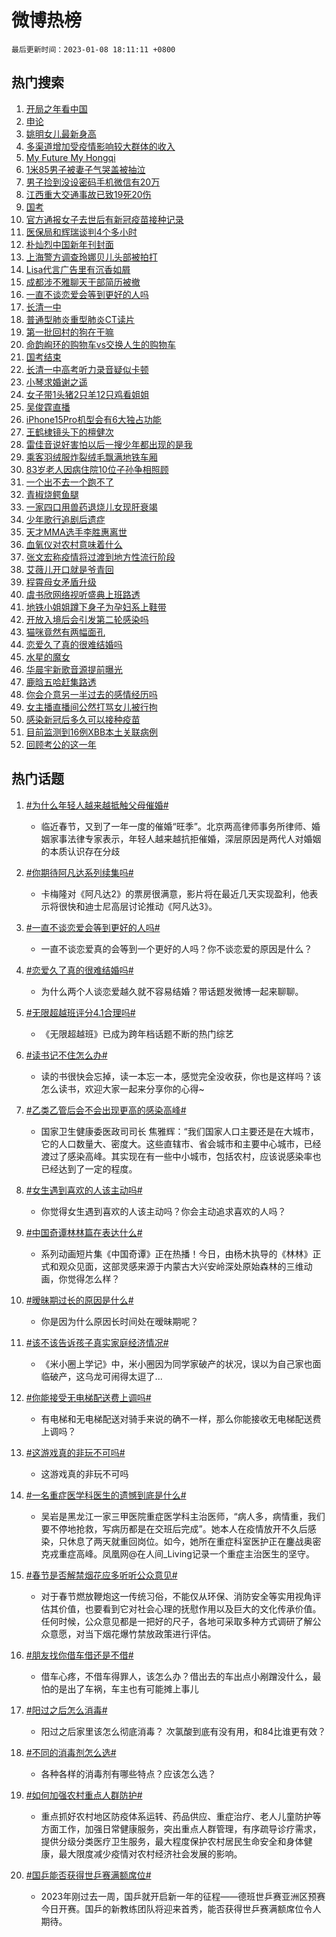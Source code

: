 # 微博热榜

`最后更新时间：2023-01-08 18:11:11 +0800`

## 热门搜索

1. [开局之年看中国](https://m.weibo.cn/search?containerid=100103type%3D1%26t%3D10%26q%3D%23%E5%BC%80%E5%B1%80%E4%B9%8B%E5%B9%B4%E7%9C%8B%E4%B8%AD%E5%9B%BD%23&stream_entry_id=51&isnewpage=1&extparam=seat%3D1%26cate%3D10103%26filter_type%3Drealtimehot%26pos%3D0%26dgr%3D0%26c_type%3D51%26display_time%3D1673172669%26pre_seqid%3D1673172230600026556146&luicode=10000011&lfid=106003type%253D25%2526t%253D3%2526disable_hot%253D1%2526filter_type%253Drealtimehot)
1. [申论](https://m.weibo.cn/search?containerid=100103type%3D1%26t%3D10%26q%3D%E7%94%B3%E8%AE%BA&stream_entry_id=31&isnewpage=1&extparam=seat%3D1%26realpos%3D1%26pos%3D0%26lcate%3D5001%26c_type%3D31%26flag%3D1%26stream_entry_id%3D31%26cate%3D5001%26filter_type%3Drealtimehot%26band_rank%3D1%26q%3D%25E7%2594%25B3%25E8%25AE%25BA%26dgr%3D0%26display_time%3D1673172669%26pre_seqid%3D1673172230600026556146&luicode=10000011&lfid=106003type%253D25%2526t%253D3%2526disable_hot%253D1%2526filter_type%253Drealtimehot)
1. [姚明女儿最新身高](https://m.weibo.cn/search?containerid=100103type%3D1%26t%3D10%26q%3D%23%E5%A7%9A%E6%98%8E%E5%A5%B3%E5%84%BF%E6%9C%80%E6%96%B0%E8%BA%AB%E9%AB%98%23&stream_entry_id=31&isnewpage=1&extparam=seat%3D1%26realpos%3D2%26pos%3D1%26lcate%3D5001%26c_type%3D31%26flag%3D2%26stream_entry_id%3D31%26cate%3D5001%26filter_type%3Drealtimehot%26band_rank%3D2%26q%3D%2523%25E5%25A7%259A%25E6%2598%258E%25E5%25A5%25B3%25E5%2584%25BF%25E6%259C%2580%25E6%2596%25B0%25E8%25BA%25AB%25E9%25AB%2598%2523%26dgr%3D0%26display_time%3D1673172669%26pre_seqid%3D1673172230600026556146&luicode=10000011&lfid=106003type%253D25%2526t%253D3%2526disable_hot%253D1%2526filter_type%253Drealtimehot)
1. [多渠道增加受疫情影响较大群体的收入](https://m.weibo.cn/search?containerid=100103type%3D1%26t%3D10%26q%3D%23%E5%A4%9A%E6%B8%A0%E9%81%93%E5%A2%9E%E5%8A%A0%E5%8F%97%E7%96%AB%E6%83%85%E5%BD%B1%E5%93%8D%E8%BE%83%E5%A4%A7%E7%BE%A4%E4%BD%93%E7%9A%84%E6%94%B6%E5%85%A5%23&stream_entry_id=31&isnewpage=1&extparam=seat%3D1%26realpos%3D3%26pos%3D2%26lcate%3D5001%26c_type%3D31%26flag%3D0%26stream_entry_id%3D31%26cate%3D5001%26filter_type%3Drealtimehot%26band_rank%3D3%26q%3D%2523%25E5%25A4%259A%25E6%25B8%25A0%25E9%2581%2593%25E5%25A2%259E%25E5%258A%25A0%25E5%258F%2597%25E7%2596%25AB%25E6%2583%2585%25E5%25BD%25B1%25E5%2593%258D%25E8%25BE%2583%25E5%25A4%25A7%25E7%25BE%25A4%25E4%25BD%2593%25E7%259A%2584%25E6%2594%25B6%25E5%2585%25A5%2523%26dgr%3D0%26display_time%3D1673172669%26pre_seqid%3D1673172230600026556146&luicode=10000011&lfid=106003type%253D25%2526t%253D3%2526disable_hot%253D1%2526filter_type%253Drealtimehot)
1. [My Future My Hongqi](https://m.weibo.cn/search?containerid=100103type%3D1%26t%3D10%26q%3D%23My+Future+My+Hongqi%23&stream_entry_id=31&isnewpage=1&extparam=seat%3D1%26topic_ad%3D1%26pos%3D3%26lcate%3D5001%26c_type%3D31%26stream_entry_id%3D31%26cate%3D5001%26filter_type%3Drealtimehot%26adid%3D177494%26band_rank%3D4%26q%3D%2523My%2520Future%2520My%2520Hongqi%2523%26dgr%3D0%26display_time%3D1673172669%26pre_seqid%3D1673172230600026556146&luicode=10000011&lfid=106003type%253D25%2526t%253D3%2526disable_hot%253D1%2526filter_type%253Drealtimehot)
1. [1米85男子被妻子气哭盖被抽泣](https://m.weibo.cn/search?containerid=100103type%3D1%26t%3D10%26q%3D%231%E7%B1%B385%E7%94%B7%E5%AD%90%E8%A2%AB%E5%A6%BB%E5%AD%90%E6%B0%94%E5%93%AD%E7%9B%96%E8%A2%AB%E6%8A%BD%E6%B3%A3%23&stream_entry_id=31&isnewpage=1&extparam=seat%3D1%26realpos%3D4%26pos%3D4%26lcate%3D5001%26c_type%3D31%26flag%3D1%26stream_entry_id%3D31%26cate%3D5001%26filter_type%3Drealtimehot%26band_rank%3D4%26q%3D%25231%25E7%25B1%25B385%25E7%2594%25B7%25E5%25AD%2590%25E8%25A2%25AB%25E5%25A6%25BB%25E5%25AD%2590%25E6%25B0%2594%25E5%2593%25AD%25E7%259B%2596%25E8%25A2%25AB%25E6%258A%25BD%25E6%25B3%25A3%2523%26dgr%3D0%26display_time%3D1673172669%26pre_seqid%3D1673172230600026556146&luicode=10000011&lfid=106003type%253D25%2526t%253D3%2526disable_hot%253D1%2526filter_type%253Drealtimehot)
1. [男子捡到没设密码手机微信有20万](https://m.weibo.cn/search?containerid=100103type%3D1%26t%3D10%26q%3D%23%E7%94%B7%E5%AD%90%E6%8D%A1%E5%88%B0%E6%B2%A1%E8%AE%BE%E5%AF%86%E7%A0%81%E6%89%8B%E6%9C%BA%E5%BE%AE%E4%BF%A1%E6%9C%8920%E4%B8%87%23&stream_entry_id=31&isnewpage=1&extparam=seat%3D1%26realpos%3D5%26pos%3D5%26lcate%3D5001%26c_type%3D31%26flag%3D0%26stream_entry_id%3D31%26cate%3D5001%26filter_type%3Drealtimehot%26band_rank%3D5%26q%3D%2523%25E7%2594%25B7%25E5%25AD%2590%25E6%258D%25A1%25E5%2588%25B0%25E6%25B2%25A1%25E8%25AE%25BE%25E5%25AF%2586%25E7%25A0%2581%25E6%2589%258B%25E6%259C%25BA%25E5%25BE%25AE%25E4%25BF%25A1%25E6%259C%258920%25E4%25B8%2587%2523%26dgr%3D0%26display_time%3D1673172669%26pre_seqid%3D1673172230600026556146&luicode=10000011&lfid=106003type%253D25%2526t%253D3%2526disable_hot%253D1%2526filter_type%253Drealtimehot)
1. [江西重大交通事故已致19死20伤](https://m.weibo.cn/search?containerid=100103type%3D1%26t%3D10%26q%3D%23%E6%B1%9F%E8%A5%BF%E9%87%8D%E5%A4%A7%E4%BA%A4%E9%80%9A%E4%BA%8B%E6%95%85%E5%B7%B2%E8%87%B419%E6%AD%BB20%E4%BC%A4%23&stream_entry_id=31&isnewpage=1&extparam=seat%3D1%26realpos%3D6%26pos%3D6%26lcate%3D5001%26c_type%3D31%26flag%3D2%26stream_entry_id%3D31%26cate%3D5001%26filter_type%3Drealtimehot%26band_rank%3D6%26q%3D%2523%25E6%25B1%259F%25E8%25A5%25BF%25E9%2587%258D%25E5%25A4%25A7%25E4%25BA%25A4%25E9%2580%259A%25E4%25BA%258B%25E6%2595%2585%25E5%25B7%25B2%25E8%2587%25B419%25E6%25AD%25BB20%25E4%25BC%25A4%2523%26dgr%3D0%26display_time%3D1673172669%26pre_seqid%3D1673172230600026556146&luicode=10000011&lfid=106003type%253D25%2526t%253D3%2526disable_hot%253D1%2526filter_type%253Drealtimehot)
1. [国考](https://m.weibo.cn/search?containerid=100103type%3D1%26t%3D10%26q%3D%23%E5%9B%BD%E8%80%83%23&stream_entry_id=31&isnewpage=1&extparam=seat%3D1%26realpos%3D7%26pos%3D7%26lcate%3D5001%26c_type%3D31%26flag%3D1%26stream_entry_id%3D31%26cate%3D5001%26filter_type%3Drealtimehot%26band_rank%3D7%26q%3D%2523%25E5%259B%25BD%25E8%2580%2583%2523%26dgr%3D0%26display_time%3D1673172669%26pre_seqid%3D1673172230600026556146&luicode=10000011&lfid=106003type%253D25%2526t%253D3%2526disable_hot%253D1%2526filter_type%253Drealtimehot)
1. [官方通报女子去世后有新冠疫苗接种记录](https://m.weibo.cn/search?containerid=100103type%3D1%26t%3D10%26q%3D%23%E5%AE%98%E6%96%B9%E9%80%9A%E6%8A%A5%E5%A5%B3%E5%AD%90%E5%8E%BB%E4%B8%96%E5%90%8E%E6%9C%89%E6%96%B0%E5%86%A0%E7%96%AB%E8%8B%97%E6%8E%A5%E7%A7%8D%E8%AE%B0%E5%BD%95%23&stream_entry_id=31&isnewpage=1&extparam=seat%3D1%26realpos%3D8%26pos%3D8%26lcate%3D5001%26c_type%3D31%26flag%3D0%26stream_entry_id%3D31%26cate%3D5001%26filter_type%3Drealtimehot%26band_rank%3D8%26q%3D%2523%25E5%25AE%2598%25E6%2596%25B9%25E9%2580%259A%25E6%258A%25A5%25E5%25A5%25B3%25E5%25AD%2590%25E5%258E%25BB%25E4%25B8%2596%25E5%2590%258E%25E6%259C%2589%25E6%2596%25B0%25E5%2586%25A0%25E7%2596%25AB%25E8%258B%2597%25E6%258E%25A5%25E7%25A7%258D%25E8%25AE%25B0%25E5%25BD%2595%2523%26dgr%3D0%26display_time%3D1673172669%26pre_seqid%3D1673172230600026556146&luicode=10000011&lfid=106003type%253D25%2526t%253D3%2526disable_hot%253D1%2526filter_type%253Drealtimehot)
1. [医保局和辉瑞谈判4个多小时](https://m.weibo.cn/search?containerid=100103type%3D1%26t%3D10%26q%3D%23%E5%8C%BB%E4%BF%9D%E5%B1%80%E5%92%8C%E8%BE%89%E7%91%9E%E8%B0%88%E5%88%A44%E4%B8%AA%E5%A4%9A%E5%B0%8F%E6%97%B6%23&stream_entry_id=31&isnewpage=1&extparam=seat%3D1%26realpos%3D9%26pos%3D9%26lcate%3D5001%26c_type%3D31%26flag%3D0%26stream_entry_id%3D31%26cate%3D5001%26filter_type%3Drealtimehot%26band_rank%3D9%26q%3D%2523%25E5%258C%25BB%25E4%25BF%259D%25E5%25B1%2580%25E5%2592%258C%25E8%25BE%2589%25E7%2591%259E%25E8%25B0%2588%25E5%2588%25A44%25E4%25B8%25AA%25E5%25A4%259A%25E5%25B0%258F%25E6%2597%25B6%2523%26dgr%3D0%26display_time%3D1673172669%26pre_seqid%3D1673172230600026556146&luicode=10000011&lfid=106003type%253D25%2526t%253D3%2526disable_hot%253D1%2526filter_type%253Drealtimehot)
1. [朴灿烈中国新年刊封面](https://m.weibo.cn/search?containerid=100103type%3D1%26t%3D10%26q%3D%23%E6%9C%B4%E7%81%BF%E7%83%88%E4%B8%AD%E5%9B%BD%E6%96%B0%E5%B9%B4%E5%88%8A%E5%B0%81%E9%9D%A2%23&stream_entry_id=31&isnewpage=1&extparam=seat%3D1%26realpos%3D10%26pos%3D10%26lcate%3D5001%26c_type%3D31%26flag%3D1%26stream_entry_id%3D31%26cate%3D5001%26filter_type%3Drealtimehot%26band_rank%3D10%26q%3D%2523%25E6%259C%25B4%25E7%2581%25BF%25E7%2583%2588%25E4%25B8%25AD%25E5%259B%25BD%25E6%2596%25B0%25E5%25B9%25B4%25E5%2588%258A%25E5%25B0%2581%25E9%259D%25A2%2523%26dgr%3D0%26display_time%3D1673172669%26pre_seqid%3D1673172230600026556146&luicode=10000011&lfid=106003type%253D25%2526t%253D3%2526disable_hot%253D1%2526filter_type%253Drealtimehot)
1. [上海警方调查玲娜贝儿头部被拍打](https://m.weibo.cn/search?containerid=100103type%3D1%26t%3D10%26q%3D%23%E4%B8%8A%E6%B5%B7%E8%AD%A6%E6%96%B9%E8%B0%83%E6%9F%A5%E7%8E%B2%E5%A8%9C%E8%B4%9D%E5%84%BF%E5%A4%B4%E9%83%A8%E8%A2%AB%E6%8B%8D%E6%89%93%23&stream_entry_id=31&isnewpage=1&extparam=seat%3D1%26realpos%3D11%26pos%3D11%26lcate%3D5001%26c_type%3D31%26flag%3D0%26stream_entry_id%3D31%26cate%3D5001%26filter_type%3Drealtimehot%26band_rank%3D11%26q%3D%2523%25E4%25B8%258A%25E6%25B5%25B7%25E8%25AD%25A6%25E6%2596%25B9%25E8%25B0%2583%25E6%259F%25A5%25E7%258E%25B2%25E5%25A8%259C%25E8%25B4%259D%25E5%2584%25BF%25E5%25A4%25B4%25E9%2583%25A8%25E8%25A2%25AB%25E6%258B%258D%25E6%2589%2593%2523%26dgr%3D0%26display_time%3D1673172669%26pre_seqid%3D1673172230600026556146&luicode=10000011&lfid=106003type%253D25%2526t%253D3%2526disable_hot%253D1%2526filter_type%253Drealtimehot)
1. [Lisa代言广告里有沉香如屑](https://m.weibo.cn/search?containerid=100103type%3D1%26t%3D10%26q%3D%23Lisa%E4%BB%A3%E8%A8%80%E5%B9%BF%E5%91%8A%E9%87%8C%E6%9C%89%E6%B2%89%E9%A6%99%E5%A6%82%E5%B1%91%23&stream_entry_id=31&isnewpage=1&extparam=seat%3D1%26realpos%3D12%26pos%3D12%26lcate%3D5001%26c_type%3D31%26flag%3D0%26stream_entry_id%3D31%26cate%3D5001%26filter_type%3Drealtimehot%26band_rank%3D12%26q%3D%2523Lisa%25E4%25BB%25A3%25E8%25A8%2580%25E5%25B9%25BF%25E5%2591%258A%25E9%2587%258C%25E6%259C%2589%25E6%25B2%2589%25E9%25A6%2599%25E5%25A6%2582%25E5%25B1%2591%2523%26dgr%3D0%26display_time%3D1673172669%26pre_seqid%3D1673172230600026556146&luicode=10000011&lfid=106003type%253D25%2526t%253D3%2526disable_hot%253D1%2526filter_type%253Drealtimehot)
1. [成都涉不雅聊天干部简历被撤](https://m.weibo.cn/search?containerid=100103type%3D1%26t%3D10%26q%3D%23%E6%88%90%E9%83%BD%E6%B6%89%E4%B8%8D%E9%9B%85%E8%81%8A%E5%A4%A9%E5%B9%B2%E9%83%A8%E7%AE%80%E5%8E%86%E8%A2%AB%E6%92%A4%23&stream_entry_id=31&isnewpage=1&extparam=seat%3D1%26realpos%3D13%26pos%3D13%26lcate%3D5001%26c_type%3D31%26flag%3D0%26stream_entry_id%3D31%26cate%3D5001%26filter_type%3Drealtimehot%26band_rank%3D13%26q%3D%2523%25E6%2588%2590%25E9%2583%25BD%25E6%25B6%2589%25E4%25B8%258D%25E9%259B%2585%25E8%2581%258A%25E5%25A4%25A9%25E5%25B9%25B2%25E9%2583%25A8%25E7%25AE%2580%25E5%258E%2586%25E8%25A2%25AB%25E6%2592%25A4%2523%26dgr%3D0%26display_time%3D1673172669%26pre_seqid%3D1673172230600026556146&luicode=10000011&lfid=106003type%253D25%2526t%253D3%2526disable_hot%253D1%2526filter_type%253Drealtimehot)
1. [一直不谈恋爱会等到更好的人吗](https://m.weibo.cn/search?containerid=100103type%3D1%26t%3D10%26q%3D%23%E4%B8%80%E7%9B%B4%E4%B8%8D%E8%B0%88%E6%81%8B%E7%88%B1%E4%BC%9A%E7%AD%89%E5%88%B0%E6%9B%B4%E5%A5%BD%E7%9A%84%E4%BA%BA%E5%90%97%23&stream_entry_id=31&isnewpage=1&extparam=seat%3D1%26realpos%3D14%26pos%3D14%26lcate%3D5001%26c_type%3D31%26flag%3D0%26stream_entry_id%3D31%26cate%3D5001%26filter_type%3Drealtimehot%26band_rank%3D14%26q%3D%2523%25E4%25B8%2580%25E7%259B%25B4%25E4%25B8%258D%25E8%25B0%2588%25E6%2581%258B%25E7%2588%25B1%25E4%25BC%259A%25E7%25AD%2589%25E5%2588%25B0%25E6%259B%25B4%25E5%25A5%25BD%25E7%259A%2584%25E4%25BA%25BA%25E5%2590%2597%2523%26dgr%3D0%26display_time%3D1673172669%26pre_seqid%3D1673172230600026556146&luicode=10000011&lfid=106003type%253D25%2526t%253D3%2526disable_hot%253D1%2526filter_type%253Drealtimehot)
1. [长清一中](https://m.weibo.cn/search?containerid=100103type%3D1%26t%3D10%26q%3D%23%E9%95%BF%E6%B8%85%E4%B8%80%E4%B8%AD%23&stream_entry_id=31&isnewpage=1&extparam=seat%3D1%26realpos%3D15%26pos%3D15%26lcate%3D5001%26c_type%3D31%26flag%3D0%26stream_entry_id%3D31%26cate%3D5001%26filter_type%3Drealtimehot%26band_rank%3D15%26q%3D%2523%25E9%2595%25BF%25E6%25B8%2585%25E4%25B8%2580%25E4%25B8%25AD%2523%26dgr%3D0%26display_time%3D1673172669%26pre_seqid%3D1673172230600026556146&luicode=10000011&lfid=106003type%253D25%2526t%253D3%2526disable_hot%253D1%2526filter_type%253Drealtimehot)
1. [普通型肺炎重型肺炎CT读片](https://m.weibo.cn/search?containerid=100103type%3D1%26t%3D10%26q%3D%23%E6%99%AE%E9%80%9A%E5%9E%8B%E8%82%BA%E7%82%8E%E9%87%8D%E5%9E%8B%E8%82%BA%E7%82%8ECT%E8%AF%BB%E7%89%87%23&stream_entry_id=31&isnewpage=1&extparam=seat%3D1%26realpos%3D16%26pos%3D16%26lcate%3D5001%26c_type%3D31%26flag%3D0%26stream_entry_id%3D31%26cate%3D5001%26filter_type%3Drealtimehot%26band_rank%3D16%26q%3D%2523%25E6%2599%25AE%25E9%2580%259A%25E5%259E%258B%25E8%2582%25BA%25E7%2582%258E%25E9%2587%258D%25E5%259E%258B%25E8%2582%25BA%25E7%2582%258ECT%25E8%25AF%25BB%25E7%2589%2587%2523%26dgr%3D0%26display_time%3D1673172669%26pre_seqid%3D1673172230600026556146&luicode=10000011&lfid=106003type%253D25%2526t%253D3%2526disable_hot%253D1%2526filter_type%253Drealtimehot)
1. [第一批回村的狗在干嘛](https://m.weibo.cn/search?containerid=100103type%3D1%26t%3D10%26q%3D%23%E7%AC%AC%E4%B8%80%E6%89%B9%E5%9B%9E%E6%9D%91%E7%9A%84%E7%8B%97%E5%9C%A8%E5%B9%B2%E5%98%9B%23&stream_entry_id=31&isnewpage=1&extparam=seat%3D1%26realpos%3D17%26pos%3D17%26lcate%3D5001%26c_type%3D31%26flag%3D0%26stream_entry_id%3D31%26cate%3D5001%26filter_type%3Drealtimehot%26band_rank%3D17%26q%3D%2523%25E7%25AC%25AC%25E4%25B8%2580%25E6%2589%25B9%25E5%259B%259E%25E6%259D%2591%25E7%259A%2584%25E7%258B%2597%25E5%259C%25A8%25E5%25B9%25B2%25E5%2598%259B%2523%26dgr%3D0%26display_time%3D1673172669%26pre_seqid%3D1673172230600026556146&luicode=10000011&lfid=106003type%253D25%2526t%253D3%2526disable_hot%253D1%2526filter_type%253Drealtimehot)
1. [命韵峋环的购物车vs交换人生的购物车](https://m.weibo.cn/search?containerid=100103type%3D1%26t%3D10%26q%3D%23%E5%91%BD%E9%9F%B5%E5%B3%8B%E7%8E%AF%E7%9A%84%E8%B4%AD%E7%89%A9%E8%BD%A6vs%E4%BA%A4%E6%8D%A2%E4%BA%BA%E7%94%9F%E7%9A%84%E8%B4%AD%E7%89%A9%E8%BD%A6%23&stream_entry_id=31&isnewpage=1&extparam=seat%3D1%26realpos%3D18%26pos%3D18%26lcate%3D5001%26c_type%3D31%26flag%3D1%26stream_entry_id%3D31%26cate%3D5001%26filter_type%3Drealtimehot%26band_rank%3D18%26q%3D%2523%25E5%2591%25BD%25E9%259F%25B5%25E5%25B3%258B%25E7%258E%25AF%25E7%259A%2584%25E8%25B4%25AD%25E7%2589%25A9%25E8%25BD%25A6vs%25E4%25BA%25A4%25E6%258D%25A2%25E4%25BA%25BA%25E7%2594%259F%25E7%259A%2584%25E8%25B4%25AD%25E7%2589%25A9%25E8%25BD%25A6%2523%26dgr%3D0%26display_time%3D1673172669%26pre_seqid%3D1673172230600026556146&luicode=10000011&lfid=106003type%253D25%2526t%253D3%2526disable_hot%253D1%2526filter_type%253Drealtimehot)
1. [国考结束](https://m.weibo.cn/search?containerid=100103type%3D1%26t%3D10%26q%3D%23%E5%9B%BD%E8%80%83%E7%BB%93%E6%9D%9F%23&stream_entry_id=31&isnewpage=1&extparam=seat%3D1%26realpos%3D19%26pos%3D19%26lcate%3D5001%26c_type%3D31%26flag%3D1%26stream_entry_id%3D31%26cate%3D5001%26filter_type%3Drealtimehot%26band_rank%3D19%26q%3D%2523%25E5%259B%25BD%25E8%2580%2583%25E7%25BB%2593%25E6%259D%259F%2523%26dgr%3D0%26display_time%3D1673172669%26pre_seqid%3D1673172230600026556146&luicode=10000011&lfid=106003type%253D25%2526t%253D3%2526disable_hot%253D1%2526filter_type%253Drealtimehot)
1. [长清一中高考听力录音疑似卡顿](https://m.weibo.cn/search?containerid=100103type%3D1%26t%3D10%26q%3D%23%E9%95%BF%E6%B8%85%E4%B8%80%E4%B8%AD%E9%AB%98%E8%80%83%E5%90%AC%E5%8A%9B%E5%BD%95%E9%9F%B3%E7%96%91%E4%BC%BC%E5%8D%A1%E9%A1%BF%23&stream_entry_id=31&isnewpage=1&extparam=seat%3D1%26realpos%3D20%26pos%3D20%26lcate%3D5001%26c_type%3D31%26flag%3D0%26stream_entry_id%3D31%26cate%3D5001%26filter_type%3Drealtimehot%26band_rank%3D20%26q%3D%2523%25E9%2595%25BF%25E6%25B8%2585%25E4%25B8%2580%25E4%25B8%25AD%25E9%25AB%2598%25E8%2580%2583%25E5%2590%25AC%25E5%258A%259B%25E5%25BD%2595%25E9%259F%25B3%25E7%2596%2591%25E4%25BC%25BC%25E5%258D%25A1%25E9%25A1%25BF%2523%26dgr%3D0%26display_time%3D1673172669%26pre_seqid%3D1673172230600026556146&luicode=10000011&lfid=106003type%253D25%2526t%253D3%2526disable_hot%253D1%2526filter_type%253Drealtimehot)
1. [小琴求婚谢之遥](https://m.weibo.cn/search?containerid=100103type%3D1%26t%3D10%26q%3D%23%E5%B0%8F%E7%90%B4%E6%B1%82%E5%A9%9A%E8%B0%A2%E4%B9%8B%E9%81%A5%23&stream_entry_id=31&isnewpage=1&extparam=seat%3D1%26realpos%3D21%26pos%3D21%26lcate%3D5001%26c_type%3D31%26flag%3D0%26stream_entry_id%3D31%26cate%3D5001%26filter_type%3Drealtimehot%26band_rank%3D21%26q%3D%2523%25E5%25B0%258F%25E7%2590%25B4%25E6%25B1%2582%25E5%25A9%259A%25E8%25B0%25A2%25E4%25B9%258B%25E9%2581%25A5%2523%26dgr%3D0%26display_time%3D1673172669%26pre_seqid%3D1673172230600026556146&luicode=10000011&lfid=106003type%253D25%2526t%253D3%2526disable_hot%253D1%2526filter_type%253Drealtimehot)
1. [女子带1头猪2只羊12只鸡看姐姐](https://m.weibo.cn/search?containerid=100103type%3D1%26t%3D10%26q%3D%23%E5%A5%B3%E5%AD%90%E5%B8%A61%E5%A4%B4%E7%8C%AA2%E5%8F%AA%E7%BE%8A12%E5%8F%AA%E9%B8%A1%E7%9C%8B%E5%A7%90%E5%A7%90%23&stream_entry_id=31&isnewpage=1&extparam=seat%3D1%26realpos%3D22%26pos%3D22%26lcate%3D5001%26c_type%3D31%26flag%3D1%26stream_entry_id%3D31%26cate%3D5001%26filter_type%3Drealtimehot%26band_rank%3D22%26q%3D%2523%25E5%25A5%25B3%25E5%25AD%2590%25E5%25B8%25A61%25E5%25A4%25B4%25E7%258C%25AA2%25E5%258F%25AA%25E7%25BE%258A12%25E5%258F%25AA%25E9%25B8%25A1%25E7%259C%258B%25E5%25A7%2590%25E5%25A7%2590%2523%26dgr%3D0%26display_time%3D1673172669%26pre_seqid%3D1673172230600026556146&luicode=10000011&lfid=106003type%253D25%2526t%253D3%2526disable_hot%253D1%2526filter_type%253Drealtimehot)
1. [吴俊霆直播](https://m.weibo.cn/search?containerid=100103type%3D1%26t%3D10%26q%3D%E5%90%B4%E4%BF%8A%E9%9C%86%E7%9B%B4%E6%92%AD&stream_entry_id=31&isnewpage=1&extparam=seat%3D1%26realpos%3D23%26pos%3D23%26lcate%3D5001%26c_type%3D31%26flag%3D1%26stream_entry_id%3D31%26cate%3D5001%26filter_type%3Drealtimehot%26band_rank%3D23%26q%3D%25E5%2590%25B4%25E4%25BF%258A%25E9%259C%2586%25E7%259B%25B4%25E6%2592%25AD%26dgr%3D0%26display_time%3D1673172669%26pre_seqid%3D1673172230600026556146&luicode=10000011&lfid=106003type%253D25%2526t%253D3%2526disable_hot%253D1%2526filter_type%253Drealtimehot)
1. [iPhone15Pro机型会有6大独占功能](https://m.weibo.cn/search?containerid=100103type%3D1%26t%3D10%26q%3D%23iPhone15Pro%E6%9C%BA%E5%9E%8B%E4%BC%9A%E6%9C%896%E5%A4%A7%E7%8B%AC%E5%8D%A0%E5%8A%9F%E8%83%BD%23&stream_entry_id=31&isnewpage=1&extparam=seat%3D1%26realpos%3D24%26pos%3D24%26lcate%3D5001%26c_type%3D31%26flag%3D2%26stream_entry_id%3D31%26cate%3D5001%26filter_type%3Drealtimehot%26band_rank%3D24%26q%3D%2523iPhone15Pro%25E6%259C%25BA%25E5%259E%258B%25E4%25BC%259A%25E6%259C%25896%25E5%25A4%25A7%25E7%258B%25AC%25E5%258D%25A0%25E5%258A%259F%25E8%2583%25BD%2523%26dgr%3D0%26display_time%3D1673172669%26pre_seqid%3D1673172230600026556146&luicode=10000011&lfid=106003type%253D25%2526t%253D3%2526disable_hot%253D1%2526filter_type%253Drealtimehot)
1. [王鹤棣镜头下的檀健次](https://m.weibo.cn/search?containerid=100103type%3D1%26t%3D10%26q%3D%23%E7%8E%8B%E9%B9%A4%E6%A3%A3%E9%95%9C%E5%A4%B4%E4%B8%8B%E7%9A%84%E6%AA%80%E5%81%A5%E6%AC%A1%23&stream_entry_id=31&isnewpage=1&extparam=seat%3D1%26realpos%3D25%26pos%3D25%26lcate%3D5001%26c_type%3D31%26flag%3D1%26stream_entry_id%3D31%26cate%3D5001%26filter_type%3Drealtimehot%26band_rank%3D25%26q%3D%2523%25E7%258E%258B%25E9%25B9%25A4%25E6%25A3%25A3%25E9%2595%259C%25E5%25A4%25B4%25E4%25B8%258B%25E7%259A%2584%25E6%25AA%2580%25E5%2581%25A5%25E6%25AC%25A1%2523%26dgr%3D0%26display_time%3D1673172669%26pre_seqid%3D1673172230600026556146&luicode=10000011&lfid=106003type%253D25%2526t%253D3%2526disable_hot%253D1%2526filter_type%253Drealtimehot)
1. [雷佳音说好害怕以后一搜少年都出现的是我](https://m.weibo.cn/search?containerid=100103type%3D1%26t%3D10%26q%3D%23%E9%9B%B7%E4%BD%B3%E9%9F%B3%E8%AF%B4%E5%A5%BD%E5%AE%B3%E6%80%95%E4%BB%A5%E5%90%8E%E4%B8%80%E6%90%9C%E5%B0%91%E5%B9%B4%E9%83%BD%E5%87%BA%E7%8E%B0%E7%9A%84%E6%98%AF%E6%88%91%23&stream_entry_id=31&isnewpage=1&extparam=seat%3D1%26realpos%3D26%26pos%3D26%26lcate%3D5001%26c_type%3D31%26flag%3D0%26stream_entry_id%3D31%26cate%3D5001%26filter_type%3Drealtimehot%26band_rank%3D26%26q%3D%2523%25E9%259B%25B7%25E4%25BD%25B3%25E9%259F%25B3%25E8%25AF%25B4%25E5%25A5%25BD%25E5%25AE%25B3%25E6%2580%2595%25E4%25BB%25A5%25E5%2590%258E%25E4%25B8%2580%25E6%2590%259C%25E5%25B0%2591%25E5%25B9%25B4%25E9%2583%25BD%25E5%2587%25BA%25E7%258E%25B0%25E7%259A%2584%25E6%2598%25AF%25E6%2588%2591%2523%26dgr%3D0%26display_time%3D1673172669%26pre_seqid%3D1673172230600026556146&luicode=10000011&lfid=106003type%253D25%2526t%253D3%2526disable_hot%253D1%2526filter_type%253Drealtimehot)
1. [乘客羽绒服炸裂绒毛飘满地铁车厢](https://m.weibo.cn/search?containerid=100103type%3D1%26t%3D10%26q%3D%23%E4%B9%98%E5%AE%A2%E7%BE%BD%E7%BB%92%E6%9C%8D%E7%82%B8%E8%A3%82%E7%BB%92%E6%AF%9B%E9%A3%98%E6%BB%A1%E5%9C%B0%E9%93%81%E8%BD%A6%E5%8E%A2%23&stream_entry_id=31&isnewpage=1&extparam=seat%3D1%26realpos%3D27%26pos%3D27%26lcate%3D5001%26c_type%3D31%26flag%3D0%26stream_entry_id%3D31%26cate%3D5001%26filter_type%3Drealtimehot%26band_rank%3D27%26q%3D%2523%25E4%25B9%2598%25E5%25AE%25A2%25E7%25BE%25BD%25E7%25BB%2592%25E6%259C%258D%25E7%2582%25B8%25E8%25A3%2582%25E7%25BB%2592%25E6%25AF%259B%25E9%25A3%2598%25E6%25BB%25A1%25E5%259C%25B0%25E9%2593%2581%25E8%25BD%25A6%25E5%258E%25A2%2523%26dgr%3D0%26display_time%3D1673172669%26pre_seqid%3D1673172230600026556146&luicode=10000011&lfid=106003type%253D25%2526t%253D3%2526disable_hot%253D1%2526filter_type%253Drealtimehot)
1. [83岁老人因病住院10位子孙争相照顾](https://m.weibo.cn/search?containerid=100103type%3D1%26t%3D10%26q%3D%2383%E5%B2%81%E8%80%81%E4%BA%BA%E5%9B%A0%E7%97%85%E4%BD%8F%E9%99%A210%E4%BD%8D%E5%AD%90%E5%AD%99%E4%BA%89%E7%9B%B8%E7%85%A7%E9%A1%BE%23&stream_entry_id=31&isnewpage=1&extparam=seat%3D1%26realpos%3D28%26pos%3D28%26lcate%3D5001%26c_type%3D31%26flag%3D0%26stream_entry_id%3D31%26cate%3D5001%26filter_type%3Drealtimehot%26band_rank%3D28%26q%3D%252383%25E5%25B2%2581%25E8%2580%2581%25E4%25BA%25BA%25E5%259B%25A0%25E7%2597%2585%25E4%25BD%258F%25E9%2599%25A210%25E4%25BD%258D%25E5%25AD%2590%25E5%25AD%2599%25E4%25BA%2589%25E7%259B%25B8%25E7%2585%25A7%25E9%25A1%25BE%2523%26dgr%3D0%26display_time%3D1673172669%26pre_seqid%3D1673172230600026556146&luicode=10000011&lfid=106003type%253D25%2526t%253D3%2526disable_hot%253D1%2526filter_type%253Drealtimehot)
1. [一个出不去一个跑不了](https://m.weibo.cn/search?containerid=100103type%3D1%26t%3D10%26q%3D%23%E4%B8%80%E4%B8%AA%E5%87%BA%E4%B8%8D%E5%8E%BB%E4%B8%80%E4%B8%AA%E8%B7%91%E4%B8%8D%E4%BA%86%23&stream_entry_id=31&isnewpage=1&extparam=seat%3D1%26realpos%3D29%26pos%3D29%26lcate%3D5001%26c_type%3D31%26flag%3D0%26stream_entry_id%3D31%26cate%3D5001%26filter_type%3Drealtimehot%26band_rank%3D29%26q%3D%2523%25E4%25B8%2580%25E4%25B8%25AA%25E5%2587%25BA%25E4%25B8%258D%25E5%258E%25BB%25E4%25B8%2580%25E4%25B8%25AA%25E8%25B7%2591%25E4%25B8%258D%25E4%25BA%2586%2523%26dgr%3D0%26display_time%3D1673172669%26pre_seqid%3D1673172230600026556146&luicode=10000011&lfid=106003type%253D25%2526t%253D3%2526disable_hot%253D1%2526filter_type%253Drealtimehot)
1. [青椒烧鳄鱼腿](https://m.weibo.cn/search?containerid=100103type%3D1%26t%3D10%26q%3D%23%E9%9D%92%E6%A4%92%E7%83%A7%E9%B3%84%E9%B1%BC%E8%85%BF%23&stream_entry_id=31&isnewpage=1&extparam=seat%3D1%26realpos%3D30%26pos%3D30%26lcate%3D5001%26c_type%3D31%26flag%3D1%26stream_entry_id%3D31%26cate%3D5001%26filter_type%3Drealtimehot%26band_rank%3D30%26q%3D%2523%25E9%259D%2592%25E6%25A4%2592%25E7%2583%25A7%25E9%25B3%2584%25E9%25B1%25BC%25E8%2585%25BF%2523%26dgr%3D0%26display_time%3D1673172669%26pre_seqid%3D1673172230600026556146&luicode=10000011&lfid=106003type%253D25%2526t%253D3%2526disable_hot%253D1%2526filter_type%253Drealtimehot)
1. [一家四口用兽药退烧儿女现肝衰竭](https://m.weibo.cn/search?containerid=100103type%3D1%26t%3D10%26q%3D%23%E4%B8%80%E5%AE%B6%E5%9B%9B%E5%8F%A3%E7%94%A8%E5%85%BD%E8%8D%AF%E9%80%80%E7%83%A7%E5%84%BF%E5%A5%B3%E7%8E%B0%E8%82%9D%E8%A1%B0%E7%AB%AD%23&stream_entry_id=31&isnewpage=1&extparam=seat%3D1%26realpos%3D31%26pos%3D31%26lcate%3D5001%26c_type%3D31%26flag%3D1%26stream_entry_id%3D31%26cate%3D5001%26filter_type%3Drealtimehot%26band_rank%3D31%26q%3D%2523%25E4%25B8%2580%25E5%25AE%25B6%25E5%259B%259B%25E5%258F%25A3%25E7%2594%25A8%25E5%2585%25BD%25E8%258D%25AF%25E9%2580%2580%25E7%2583%25A7%25E5%2584%25BF%25E5%25A5%25B3%25E7%258E%25B0%25E8%2582%259D%25E8%25A1%25B0%25E7%25AB%25AD%2523%26dgr%3D0%26display_time%3D1673172669%26pre_seqid%3D1673172230600026556146&luicode=10000011&lfid=106003type%253D25%2526t%253D3%2526disable_hot%253D1%2526filter_type%253Drealtimehot)
1. [少年歌行追剧后遗症](https://m.weibo.cn/search?containerid=100103type%3D1%26t%3D10%26q%3D%23%E5%B0%91%E5%B9%B4%E6%AD%8C%E8%A1%8C%E8%BF%BD%E5%89%A7%E5%90%8E%E9%81%97%E7%97%87%23&stream_entry_id=31&isnewpage=1&extparam=seat%3D1%26realpos%3D32%26pos%3D32%26lcate%3D5001%26c_type%3D31%26flag%3D1%26stream_entry_id%3D31%26cate%3D5001%26filter_type%3Drealtimehot%26band_rank%3D32%26q%3D%2523%25E5%25B0%2591%25E5%25B9%25B4%25E6%25AD%258C%25E8%25A1%258C%25E8%25BF%25BD%25E5%2589%25A7%25E5%2590%258E%25E9%2581%2597%25E7%2597%2587%2523%26dgr%3D0%26display_time%3D1673172669%26pre_seqid%3D1673172230600026556146&luicode=10000011&lfid=106003type%253D25%2526t%253D3%2526disable_hot%253D1%2526filter_type%253Drealtimehot)
1. [天才MMA选手李胜惠离世](https://m.weibo.cn/search?containerid=100103type%3D1%26t%3D10%26q%3D%23%E5%A4%A9%E6%89%8DMMA%E9%80%89%E6%89%8B%E6%9D%8E%E8%83%9C%E6%83%A0%E7%A6%BB%E4%B8%96%23&stream_entry_id=31&isnewpage=1&extparam=seat%3D1%26realpos%3D33%26pos%3D33%26lcate%3D5001%26c_type%3D31%26flag%3D1%26stream_entry_id%3D31%26cate%3D5001%26filter_type%3Drealtimehot%26band_rank%3D33%26q%3D%2523%25E5%25A4%25A9%25E6%2589%258DMMA%25E9%2580%2589%25E6%2589%258B%25E6%259D%258E%25E8%2583%259C%25E6%2583%25A0%25E7%25A6%25BB%25E4%25B8%2596%2523%26dgr%3D0%26display_time%3D1673172669%26pre_seqid%3D1673172230600026556146&luicode=10000011&lfid=106003type%253D25%2526t%253D3%2526disable_hot%253D1%2526filter_type%253Drealtimehot)
1. [血氧仪对农村意味着什么](https://m.weibo.cn/search?containerid=100103type%3D1%26t%3D10%26q%3D%23%E8%A1%80%E6%B0%A7%E4%BB%AA%E5%AF%B9%E5%86%9C%E6%9D%91%E6%84%8F%E5%91%B3%E7%9D%80%E4%BB%80%E4%B9%88%23&stream_entry_id=31&isnewpage=1&extparam=seat%3D1%26realpos%3D34%26pos%3D34%26lcate%3D5001%26c_type%3D31%26flag%3D0%26stream_entry_id%3D31%26cate%3D5001%26filter_type%3Drealtimehot%26band_rank%3D34%26q%3D%2523%25E8%25A1%2580%25E6%25B0%25A7%25E4%25BB%25AA%25E5%25AF%25B9%25E5%2586%259C%25E6%259D%2591%25E6%2584%258F%25E5%2591%25B3%25E7%259D%2580%25E4%25BB%2580%25E4%25B9%2588%2523%26dgr%3D0%26display_time%3D1673172669%26pre_seqid%3D1673172230600026556146&luicode=10000011&lfid=106003type%253D25%2526t%253D3%2526disable_hot%253D1%2526filter_type%253Drealtimehot)
1. [张文宏称疫情将过渡到地方性流行阶段](https://m.weibo.cn/search?containerid=100103type%3D1%26t%3D10%26q%3D%23%E5%BC%A0%E6%96%87%E5%AE%8F%E7%A7%B0%E7%96%AB%E6%83%85%E5%B0%86%E8%BF%87%E6%B8%A1%E5%88%B0%E5%9C%B0%E6%96%B9%E6%80%A7%E6%B5%81%E8%A1%8C%E9%98%B6%E6%AE%B5%23&stream_entry_id=31&isnewpage=1&extparam=seat%3D1%26realpos%3D35%26pos%3D35%26lcate%3D5001%26c_type%3D31%26flag%3D1%26stream_entry_id%3D31%26cate%3D5001%26filter_type%3Drealtimehot%26band_rank%3D35%26q%3D%2523%25E5%25BC%25A0%25E6%2596%2587%25E5%25AE%258F%25E7%25A7%25B0%25E7%2596%25AB%25E6%2583%2585%25E5%25B0%2586%25E8%25BF%2587%25E6%25B8%25A1%25E5%2588%25B0%25E5%259C%25B0%25E6%2596%25B9%25E6%2580%25A7%25E6%25B5%2581%25E8%25A1%258C%25E9%2598%25B6%25E6%25AE%25B5%2523%26dgr%3D0%26display_time%3D1673172669%26pre_seqid%3D1673172230600026556146&luicode=10000011&lfid=106003type%253D25%2526t%253D3%2526disable_hot%253D1%2526filter_type%253Drealtimehot)
1. [艾薇儿开口就是爷青回](https://m.weibo.cn/search?containerid=100103type%3D1%26t%3D10%26q%3D%23%E8%89%BE%E8%96%87%E5%84%BF%E5%BC%80%E5%8F%A3%E5%B0%B1%E6%98%AF%E7%88%B7%E9%9D%92%E5%9B%9E%23&stream_entry_id=31&isnewpage=1&extparam=seat%3D1%26realpos%3D36%26pos%3D36%26lcate%3D5001%26c_type%3D31%26flag%3D0%26stream_entry_id%3D31%26cate%3D5001%26filter_type%3Drealtimehot%26band_rank%3D36%26q%3D%2523%25E8%2589%25BE%25E8%2596%2587%25E5%2584%25BF%25E5%25BC%2580%25E5%258F%25A3%25E5%25B0%25B1%25E6%2598%25AF%25E7%2588%25B7%25E9%259D%2592%25E5%259B%259E%2523%26dgr%3D0%26display_time%3D1673172669%26pre_seqid%3D1673172230600026556146&luicode=10000011&lfid=106003type%253D25%2526t%253D3%2526disable_hot%253D1%2526filter_type%253Drealtimehot)
1. [程霄母女矛盾升级](https://m.weibo.cn/search?containerid=100103type%3D1%26t%3D10%26q%3D%23%E7%A8%8B%E9%9C%84%E6%AF%8D%E5%A5%B3%E7%9F%9B%E7%9B%BE%E5%8D%87%E7%BA%A7%23&stream_entry_id=31&isnewpage=1&extparam=seat%3D1%26realpos%3D37%26pos%3D37%26lcate%3D5001%26c_type%3D31%26flag%3D1%26stream_entry_id%3D31%26cate%3D5001%26filter_type%3Drealtimehot%26band_rank%3D37%26q%3D%2523%25E7%25A8%258B%25E9%259C%2584%25E6%25AF%258D%25E5%25A5%25B3%25E7%259F%259B%25E7%259B%25BE%25E5%258D%2587%25E7%25BA%25A7%2523%26dgr%3D0%26display_time%3D1673172669%26pre_seqid%3D1673172230600026556146&luicode=10000011&lfid=106003type%253D25%2526t%253D3%2526disable_hot%253D1%2526filter_type%253Drealtimehot)
1. [虞书欣网络视听盛典上班路透](https://m.weibo.cn/search?containerid=100103type%3D1%26t%3D10%26q%3D%23%E8%99%9E%E4%B9%A6%E6%AC%A3%E7%BD%91%E7%BB%9C%E8%A7%86%E5%90%AC%E7%9B%9B%E5%85%B8%E4%B8%8A%E7%8F%AD%E8%B7%AF%E9%80%8F%23&stream_entry_id=31&isnewpage=1&extparam=seat%3D1%26realpos%3D38%26pos%3D38%26lcate%3D5001%26c_type%3D31%26flag%3D1%26stream_entry_id%3D31%26cate%3D5001%26filter_type%3Drealtimehot%26band_rank%3D38%26q%3D%2523%25E8%2599%259E%25E4%25B9%25A6%25E6%25AC%25A3%25E7%25BD%2591%25E7%25BB%259C%25E8%25A7%2586%25E5%2590%25AC%25E7%259B%259B%25E5%2585%25B8%25E4%25B8%258A%25E7%258F%25AD%25E8%25B7%25AF%25E9%2580%258F%2523%26dgr%3D0%26display_time%3D1673172669%26pre_seqid%3D1673172230600026556146&luicode=10000011&lfid=106003type%253D25%2526t%253D3%2526disable_hot%253D1%2526filter_type%253Drealtimehot)
1. [地铁小姐姐蹲下身子为孕妇系上鞋带](https://m.weibo.cn/search?containerid=100103type%3D1%26t%3D10%26q%3D%23%E5%9C%B0%E9%93%81%E5%B0%8F%E5%A7%90%E5%A7%90%E8%B9%B2%E4%B8%8B%E8%BA%AB%E5%AD%90%E4%B8%BA%E5%AD%95%E5%A6%87%E7%B3%BB%E4%B8%8A%E9%9E%8B%E5%B8%A6%23&stream_entry_id=31&isnewpage=1&extparam=seat%3D1%26realpos%3D39%26pos%3D39%26lcate%3D5001%26c_type%3D31%26flag%3D0%26stream_entry_id%3D31%26cate%3D5001%26filter_type%3Drealtimehot%26band_rank%3D39%26q%3D%2523%25E5%259C%25B0%25E9%2593%2581%25E5%25B0%258F%25E5%25A7%2590%25E5%25A7%2590%25E8%25B9%25B2%25E4%25B8%258B%25E8%25BA%25AB%25E5%25AD%2590%25E4%25B8%25BA%25E5%25AD%2595%25E5%25A6%2587%25E7%25B3%25BB%25E4%25B8%258A%25E9%259E%258B%25E5%25B8%25A6%2523%26dgr%3D0%26display_time%3D1673172669%26pre_seqid%3D1673172230600026556146&luicode=10000011&lfid=106003type%253D25%2526t%253D3%2526disable_hot%253D1%2526filter_type%253Drealtimehot)
1. [开放入境后会引发第二轮感染吗](https://m.weibo.cn/search?containerid=100103type%3D1%26t%3D10%26q%3D%23%E5%BC%80%E6%94%BE%E5%85%A5%E5%A2%83%E5%90%8E%E4%BC%9A%E5%BC%95%E5%8F%91%E7%AC%AC%E4%BA%8C%E8%BD%AE%E6%84%9F%E6%9F%93%E5%90%97%23&stream_entry_id=31&isnewpage=1&extparam=seat%3D1%26realpos%3D40%26pos%3D40%26lcate%3D5001%26c_type%3D31%26flag%3D0%26stream_entry_id%3D31%26cate%3D5001%26filter_type%3Drealtimehot%26band_rank%3D40%26q%3D%2523%25E5%25BC%2580%25E6%2594%25BE%25E5%2585%25A5%25E5%25A2%2583%25E5%2590%258E%25E4%25BC%259A%25E5%25BC%2595%25E5%258F%2591%25E7%25AC%25AC%25E4%25BA%258C%25E8%25BD%25AE%25E6%2584%259F%25E6%259F%2593%25E5%2590%2597%2523%26dgr%3D0%26display_time%3D1673172669%26pre_seqid%3D1673172230600026556146&luicode=10000011&lfid=106003type%253D25%2526t%253D3%2526disable_hot%253D1%2526filter_type%253Drealtimehot)
1. [猫咪竟然有两幅面孔](https://m.weibo.cn/search?containerid=100103type%3D1%26t%3D10%26q%3D%23%E7%8C%AB%E5%92%AA%E7%AB%9F%E7%84%B6%E6%9C%89%E4%B8%A4%E5%B9%85%E9%9D%A2%E5%AD%94%23&stream_entry_id=31&isnewpage=1&extparam=seat%3D1%26realpos%3D41%26pos%3D41%26lcate%3D5001%26c_type%3D31%26flag%3D1%26stream_entry_id%3D31%26cate%3D5001%26filter_type%3Drealtimehot%26band_rank%3D41%26q%3D%2523%25E7%258C%25AB%25E5%2592%25AA%25E7%25AB%259F%25E7%2584%25B6%25E6%259C%2589%25E4%25B8%25A4%25E5%25B9%2585%25E9%259D%25A2%25E5%25AD%2594%2523%26dgr%3D0%26display_time%3D1673172669%26pre_seqid%3D1673172230600026556146&luicode=10000011&lfid=106003type%253D25%2526t%253D3%2526disable_hot%253D1%2526filter_type%253Drealtimehot)
1. [恋爱久了真的很难结婚吗](https://m.weibo.cn/search?containerid=100103type%3D1%26t%3D10%26q%3D%23%E6%81%8B%E7%88%B1%E4%B9%85%E4%BA%86%E7%9C%9F%E7%9A%84%E5%BE%88%E9%9A%BE%E7%BB%93%E5%A9%9A%E5%90%97%23&stream_entry_id=31&isnewpage=1&extparam=seat%3D1%26realpos%3D42%26pos%3D42%26lcate%3D5001%26c_type%3D31%26flag%3D0%26stream_entry_id%3D31%26cate%3D5001%26filter_type%3Drealtimehot%26band_rank%3D42%26q%3D%2523%25E6%2581%258B%25E7%2588%25B1%25E4%25B9%2585%25E4%25BA%2586%25E7%259C%259F%25E7%259A%2584%25E5%25BE%2588%25E9%259A%25BE%25E7%25BB%2593%25E5%25A9%259A%25E5%2590%2597%2523%26dgr%3D0%26display_time%3D1673172669%26pre_seqid%3D1673172230600026556146&luicode=10000011&lfid=106003type%253D25%2526t%253D3%2526disable_hot%253D1%2526filter_type%253Drealtimehot)
1. [水星的魔女](https://m.weibo.cn/search?containerid=100103type%3D1%26t%3D10%26q%3D%23%E6%B0%B4%E6%98%9F%E7%9A%84%E9%AD%94%E5%A5%B3%23&stream_entry_id=31&isnewpage=1&extparam=seat%3D1%26realpos%3D43%26pos%3D43%26lcate%3D5001%26c_type%3D31%26flag%3D1%26stream_entry_id%3D31%26cate%3D5001%26filter_type%3Drealtimehot%26band_rank%3D43%26q%3D%2523%25E6%25B0%25B4%25E6%2598%259F%25E7%259A%2584%25E9%25AD%2594%25E5%25A5%25B3%2523%26dgr%3D0%26display_time%3D1673172669%26pre_seqid%3D1673172230600026556146&luicode=10000011&lfid=106003type%253D25%2526t%253D3%2526disable_hot%253D1%2526filter_type%253Drealtimehot)
1. [华晨宇新歌音源提前曝光](https://m.weibo.cn/search?containerid=100103type%3D1%26t%3D10%26q%3D%23%E5%8D%8E%E6%99%A8%E5%AE%87%E6%96%B0%E6%AD%8C%E9%9F%B3%E6%BA%90%E6%8F%90%E5%89%8D%E6%9B%9D%E5%85%89%23&stream_entry_id=31&isnewpage=1&extparam=seat%3D1%26realpos%3D44%26pos%3D44%26lcate%3D5001%26c_type%3D31%26flag%3D1%26stream_entry_id%3D31%26cate%3D5001%26filter_type%3Drealtimehot%26band_rank%3D44%26q%3D%2523%25E5%258D%258E%25E6%2599%25A8%25E5%25AE%2587%25E6%2596%25B0%25E6%25AD%258C%25E9%259F%25B3%25E6%25BA%2590%25E6%258F%2590%25E5%2589%258D%25E6%259B%259D%25E5%2585%2589%2523%26dgr%3D0%26display_time%3D1673172669%26pre_seqid%3D1673172230600026556146&luicode=10000011&lfid=106003type%253D25%2526t%253D3%2526disable_hot%253D1%2526filter_type%253Drealtimehot)
1. [鹿晗五哈赶集路透](https://m.weibo.cn/search?containerid=100103type%3D1%26t%3D10%26q%3D%23%E9%B9%BF%E6%99%97%E4%BA%94%E5%93%88%E8%B5%B6%E9%9B%86%E8%B7%AF%E9%80%8F%23&stream_entry_id=31&isnewpage=1&extparam=seat%3D1%26realpos%3D45%26pos%3D45%26lcate%3D5001%26c_type%3D31%26flag%3D0%26stream_entry_id%3D31%26cate%3D5001%26filter_type%3Drealtimehot%26band_rank%3D45%26q%3D%2523%25E9%25B9%25BF%25E6%2599%2597%25E4%25BA%2594%25E5%2593%2588%25E8%25B5%25B6%25E9%259B%2586%25E8%25B7%25AF%25E9%2580%258F%2523%26dgr%3D0%26display_time%3D1673172669%26pre_seqid%3D1673172230600026556146&luicode=10000011&lfid=106003type%253D25%2526t%253D3%2526disable_hot%253D1%2526filter_type%253Drealtimehot)
1. [你会介意另一半过去的感情经历吗](https://m.weibo.cn/search?containerid=100103type%3D1%26t%3D10%26q%3D%23%E4%BD%A0%E4%BC%9A%E4%BB%8B%E6%84%8F%E5%8F%A6%E4%B8%80%E5%8D%8A%E8%BF%87%E5%8E%BB%E7%9A%84%E6%84%9F%E6%83%85%E7%BB%8F%E5%8E%86%E5%90%97%23&stream_entry_id=31&isnewpage=1&extparam=seat%3D1%26realpos%3D46%26pos%3D46%26lcate%3D5001%26c_type%3D31%26flag%3D1%26stream_entry_id%3D31%26cate%3D5001%26filter_type%3Drealtimehot%26band_rank%3D46%26q%3D%2523%25E4%25BD%25A0%25E4%25BC%259A%25E4%25BB%258B%25E6%2584%258F%25E5%258F%25A6%25E4%25B8%2580%25E5%258D%258A%25E8%25BF%2587%25E5%258E%25BB%25E7%259A%2584%25E6%2584%259F%25E6%2583%2585%25E7%25BB%258F%25E5%258E%2586%25E5%2590%2597%2523%26dgr%3D0%26display_time%3D1673172669%26pre_seqid%3D1673172230600026556146&luicode=10000011&lfid=106003type%253D25%2526t%253D3%2526disable_hot%253D1%2526filter_type%253Drealtimehot)
1. [女主播直播间公然打骂女儿被行拘](https://m.weibo.cn/search?containerid=100103type%3D1%26t%3D10%26q%3D%23%E5%A5%B3%E4%B8%BB%E6%92%AD%E7%9B%B4%E6%92%AD%E9%97%B4%E5%85%AC%E7%84%B6%E6%89%93%E9%AA%82%E5%A5%B3%E5%84%BF%E8%A2%AB%E8%A1%8C%E6%8B%98%23&stream_entry_id=31&isnewpage=1&extparam=seat%3D1%26realpos%3D47%26pos%3D47%26lcate%3D5001%26c_type%3D31%26flag%3D0%26stream_entry_id%3D31%26cate%3D5001%26filter_type%3Drealtimehot%26band_rank%3D47%26q%3D%2523%25E5%25A5%25B3%25E4%25B8%25BB%25E6%2592%25AD%25E7%259B%25B4%25E6%2592%25AD%25E9%2597%25B4%25E5%2585%25AC%25E7%2584%25B6%25E6%2589%2593%25E9%25AA%2582%25E5%25A5%25B3%25E5%2584%25BF%25E8%25A2%25AB%25E8%25A1%258C%25E6%258B%2598%2523%26dgr%3D0%26display_time%3D1673172669%26pre_seqid%3D1673172230600026556146&luicode=10000011&lfid=106003type%253D25%2526t%253D3%2526disable_hot%253D1%2526filter_type%253Drealtimehot)
1. [感染新冠后多久可以接种疫苗](https://m.weibo.cn/search?containerid=100103type%3D1%26t%3D10%26q%3D%23%E6%84%9F%E6%9F%93%E6%96%B0%E5%86%A0%E5%90%8E%E5%A4%9A%E4%B9%85%E5%8F%AF%E4%BB%A5%E6%8E%A5%E7%A7%8D%E7%96%AB%E8%8B%97%23&stream_entry_id=31&isnewpage=1&extparam=seat%3D1%26realpos%3D48%26pos%3D48%26lcate%3D5001%26c_type%3D31%26flag%3D0%26stream_entry_id%3D31%26cate%3D5001%26filter_type%3Drealtimehot%26band_rank%3D48%26q%3D%2523%25E6%2584%259F%25E6%259F%2593%25E6%2596%25B0%25E5%2586%25A0%25E5%2590%258E%25E5%25A4%259A%25E4%25B9%2585%25E5%258F%25AF%25E4%25BB%25A5%25E6%258E%25A5%25E7%25A7%258D%25E7%2596%25AB%25E8%258B%2597%2523%26dgr%3D0%26display_time%3D1673172669%26pre_seqid%3D1673172230600026556146&luicode=10000011&lfid=106003type%253D25%2526t%253D3%2526disable_hot%253D1%2526filter_type%253Drealtimehot)
1. [目前监测到16例XBB本土关联病例](https://m.weibo.cn/search?containerid=100103type%3D1%26t%3D10%26q%3D%23%E7%9B%AE%E5%89%8D%E7%9B%91%E6%B5%8B%E5%88%B016%E4%BE%8BXBB%E6%9C%AC%E5%9C%9F%E5%85%B3%E8%81%94%E7%97%85%E4%BE%8B%23&stream_entry_id=31&isnewpage=1&extparam=seat%3D1%26realpos%3D49%26pos%3D49%26lcate%3D5001%26c_type%3D31%26flag%3D1%26stream_entry_id%3D31%26cate%3D5001%26filter_type%3Drealtimehot%26band_rank%3D49%26q%3D%2523%25E7%259B%25AE%25E5%2589%258D%25E7%259B%2591%25E6%25B5%258B%25E5%2588%25B016%25E4%25BE%258BXBB%25E6%259C%25AC%25E5%259C%259F%25E5%2585%25B3%25E8%2581%2594%25E7%2597%2585%25E4%25BE%258B%2523%26dgr%3D0%26display_time%3D1673172669%26pre_seqid%3D1673172230600026556146&luicode=10000011&lfid=106003type%253D25%2526t%253D3%2526disable_hot%253D1%2526filter_type%253Drealtimehot)
1. [回顾考公的这一年](https://m.weibo.cn/search?containerid=100103type%3D1%26t%3D10%26q%3D%23%E5%9B%9E%E9%A1%BE%E8%80%83%E5%85%AC%E7%9A%84%E8%BF%99%E4%B8%80%E5%B9%B4%23&stream_entry_id=31&isnewpage=1&extparam=seat%3D1%26realpos%3D50%26pos%3D50%26lcate%3D5001%26c_type%3D31%26flag%3D1%26stream_entry_id%3D31%26cate%3D5001%26filter_type%3Drealtimehot%26band_rank%3D50%26q%3D%2523%25E5%259B%259E%25E9%25A1%25BE%25E8%2580%2583%25E5%2585%25AC%25E7%259A%2584%25E8%25BF%2599%25E4%25B8%2580%25E5%25B9%25B4%2523%26dgr%3D0%26display_time%3D1673172669%26pre_seqid%3D1673172230600026556146&luicode=10000011&lfid=106003type%253D25%2526t%253D3%2526disable_hot%253D1%2526filter_type%253Drealtimehot)

## 热门话题

1. [#为什么年轻人越来越抵触父母催婚#](https://m.weibo.cn/search?containerid=231522type%3D1%26t%3D10%26q%3D%23%E4%B8%BA%E4%BB%80%E4%B9%88%E5%B9%B4%E8%BD%BB%E4%BA%BA%E8%B6%8A%E6%9D%A5%E8%B6%8A%E6%8A%B5%E8%A7%A6%E7%88%B6%E6%AF%8D%E5%82%AC%E5%A9%9A%23&stream_entry_id=128&isnewpage=1&extparam=seat%3D1%26dgr%3D0%26unitid%3D1673142998155%26c_type%3D128%26pos%3D1-0-0%26lcate%3D5004%26cate%3D5004%26display_time%3D1673172670%26pre_seqid%3D16731726708699256535347&luicode=10000011&lfid=231648_-_4)
    - 临近春节，又到了一年一度的催婚“旺季”。北京两高律师事务所律师、婚姻家事法律专家表示，年轻人越来越抗拒催婚，深层原因是两代人对婚姻的本质认识存在分歧

1. [#你期待阿凡达系列续集吗#](https://m.weibo.cn/search?containerid=231522type%3D1%26t%3D10%26q%3D%23%E4%BD%A0%E6%9C%9F%E5%BE%85%E9%98%BF%E5%87%A1%E8%BE%BE%E7%B3%BB%E5%88%97%E7%BB%AD%E9%9B%86%E5%90%97%23&stream_entry_id=128&isnewpage=1&extparam=seat%3D1%26dgr%3D0%26unitid%3D1673064169678%26c_type%3D128%26pos%3D1-0-1%26lcate%3D5004%26cate%3D5004%26display_time%3D1673172670%26pre_seqid%3D16731726708699256535347&luicode=10000011&lfid=231648_-_4)
    - 卡梅隆对《阿凡达2》的票房很满意，影片将在最近几天实现盈利，他表示将很快和迪士尼高层讨论推动《阿凡达3》。

1. [#一直不谈恋爱会等到更好的人吗#](https://m.weibo.cn/search?containerid=231522type%3D1%26t%3D10%26q%3D%23%E4%B8%80%E7%9B%B4%E4%B8%8D%E8%B0%88%E6%81%8B%E7%88%B1%E4%BC%9A%E7%AD%89%E5%88%B0%E6%9B%B4%E5%A5%BD%E7%9A%84%E4%BA%BA%E5%90%97%23&stream_entry_id=128&isnewpage=1&extparam=seat%3D1%26dgr%3D0%26unitid%3D1673165820696%26c_type%3D128%26pos%3D1-0-2%26lcate%3D5004%26cate%3D5004%26display_time%3D1673172670%26pre_seqid%3D16731726708699256535347&luicode=10000011&lfid=231648_-_4)
    - 一直不谈恋爱真的会等到一个更好的人吗？你不谈恋爱的原因是什么？

1. [#恋爱久了真的很难结婚吗#](https://m.weibo.cn/search?containerid=231522type%3D1%26t%3D10%26q%3D%23%E6%81%8B%E7%88%B1%E4%B9%85%E4%BA%86%E7%9C%9F%E7%9A%84%E5%BE%88%E9%9A%BE%E7%BB%93%E5%A9%9A%E5%90%97%23&stream_entry_id=128&isnewpage=1&extparam=seat%3D1%26dgr%3D0%26unitid%3D1673158606713%26c_type%3D128%26pos%3D1-0-3%26lcate%3D5004%26cate%3D5004%26display_time%3D1673172670%26pre_seqid%3D16731726708699256535347&luicode=10000011&lfid=231648_-_4)
    - 为什么两个人谈恋爱越久就不容易结婚？带话题发微博一起来聊聊。

1. [#无限超越班评分4.1合理吗#](https://m.weibo.cn/search?containerid=231522type%3D1%26t%3D10%26q%3D%23%E6%97%A0%E9%99%90%E8%B6%85%E8%B6%8A%E7%8F%AD%E8%AF%84%E5%88%864.1%E5%90%88%E7%90%86%E5%90%97%23&stream_entry_id=128&isnewpage=1&extparam=seat%3D1%26dgr%3D0%26unitid%3D1673060556612%26c_type%3D128%26pos%3D1-0-4%26lcate%3D5004%26cate%3D5004%26display_time%3D1673172670%26pre_seqid%3D16731726708699256535347&luicode=10000011&lfid=231648_-_4)
    - 《无限超越班》已成为跨年档话题不断的热门综艺

1. [#读书记不住怎么办#](https://m.weibo.cn/search?containerid=231522type%3D1%26t%3D10%26q%3D%23%E8%AF%BB%E4%B9%A6%E8%AE%B0%E4%B8%8D%E4%BD%8F%E6%80%8E%E4%B9%88%E5%8A%9E%23&stream_entry_id=128&isnewpage=1&extparam=seat%3D1%26dgr%3D0%26unitid%3D1673005655323%26c_type%3D128%26pos%3D1-0-5%26lcate%3D5004%26cate%3D5004%26display_time%3D1673172670%26pre_seqid%3D16731726708699256535347&luicode=10000011&lfid=231648_-_4)
    - 读的书很快会忘掉，读一本忘一本，感觉完全没收获，你也是这样吗？该怎么读书，欢迎大家一起来分享你的心得~

1. [#乙类乙管后会不会出现更高的感染高峰#](https://m.weibo.cn/search?containerid=231522type%3D1%26t%3D10%26q%3D%23%E4%B9%99%E7%B1%BB%E4%B9%99%E7%AE%A1%E5%90%8E%E4%BC%9A%E4%B8%8D%E4%BC%9A%E5%87%BA%E7%8E%B0%E6%9B%B4%E9%AB%98%E7%9A%84%E6%84%9F%E6%9F%93%E9%AB%98%E5%B3%B0%23&stream_entry_id=128&isnewpage=1&extparam=seat%3D1%26dgr%3D0%26unitid%3D1673150492341%26c_type%3D128%26pos%3D1-0-6%26lcate%3D5004%26cate%3D5004%26display_time%3D1673172670%26pre_seqid%3D16731726708699256535347&luicode=10000011&lfid=231648_-_4)
    - 国家卫生健康委医政司司长 焦雅辉：“我们国家人口主要还是在大城市，它的人口数量大、密度大。这些直辖市、省会城市和主要中心城市，已经渡过了感染高峰。其实现在有一些中小城市，包括农村，应该说感染率也已经达到了一定的程度。

1. [#女生遇到喜欢的人该主动吗#](https://m.weibo.cn/search?containerid=231522type%3D1%26t%3D10%26q%3D%23%E5%A5%B3%E7%94%9F%E9%81%87%E5%88%B0%E5%96%9C%E6%AC%A2%E7%9A%84%E4%BA%BA%E8%AF%A5%E4%B8%BB%E5%8A%A8%E5%90%97%23&stream_entry_id=128&isnewpage=1&extparam=seat%3D1%26dgr%3D0%26unitid%3D1673011102440%26c_type%3D128%26pos%3D1-0-7%26lcate%3D5004%26cate%3D5004%26display_time%3D1673172670%26pre_seqid%3D16731726708699256535347&luicode=10000011&lfid=231648_-_4)
    - 你觉得女生遇到喜欢的人该主动吗？你会主动追求喜欢的人吗？

1. [#中国奇谭林林篇在表达什么#](https://m.weibo.cn/search?containerid=231522type%3D1%26t%3D10%26q%3D%23%E4%B8%AD%E5%9B%BD%E5%A5%87%E8%B0%AD%E6%9E%97%E6%9E%97%E7%AF%87%E5%9C%A8%E8%A1%A8%E8%BE%BE%E4%BB%80%E4%B9%88%23&stream_entry_id=128&isnewpage=1&extparam=seat%3D1%26dgr%3D0%26unitid%3D1673171791695%26c_type%3D128%26pos%3D1-0-8%26lcate%3D5004%26cate%3D5004%26display_time%3D1673172670%26pre_seqid%3D16731726708699256535347&luicode=10000011&lfid=231648_-_4)
    - 系列动画短片集《中国奇谭》正在热播！今日，由杨木执导的《林林》正式和观众见面，这部灵感来源于内蒙古大兴安岭深处原始森林的三维动画，你觉得怎么样？

1. [#暧昧期过长的原因是什么#](https://m.weibo.cn/search?containerid=231522type%3D1%26t%3D10%26q%3D%23%E6%9A%A7%E6%98%A7%E6%9C%9F%E8%BF%87%E9%95%BF%E7%9A%84%E5%8E%9F%E5%9B%A0%E6%98%AF%E4%BB%80%E4%B9%88%23&stream_entry_id=128&isnewpage=1&extparam=seat%3D1%26dgr%3D0%26unitid%3D1673017991805%26c_type%3D128%26pos%3D1-0-9%26lcate%3D5004%26cate%3D5004%26display_time%3D1673172670%26pre_seqid%3D16731726708699256535347&luicode=10000011&lfid=231648_-_4)
    - 你是因为什么原因长时间处在暧昧期呢？

1. [#该不该告诉孩子真实家庭经济情况#](https://m.weibo.cn/search?containerid=231522type%3D1%26t%3D10%26q%3D%23%E8%AF%A5%E4%B8%8D%E8%AF%A5%E5%91%8A%E8%AF%89%E5%AD%A9%E5%AD%90%E7%9C%9F%E5%AE%9E%E5%AE%B6%E5%BA%AD%E7%BB%8F%E6%B5%8E%E6%83%85%E5%86%B5%23&stream_entry_id=128&isnewpage=1&extparam=seat%3D1%26dgr%3D0%26unitid%3D1673081838174%26c_type%3D128%26pos%3D1-0-10%26lcate%3D5004%26cate%3D5004%26display_time%3D1673172670%26pre_seqid%3D16731726708699256535347&luicode=10000011&lfid=231648_-_4)
    - 《米小圈上学记》中，米小圈因为同学家破产的状况，误以为自己家也面临破产，这乌龙可闹得太逗了...

1. [#你能接受无电梯配送费上调吗#](https://m.weibo.cn/search?containerid=231522type%3D1%26t%3D10%26q%3D%23%E4%BD%A0%E8%83%BD%E6%8E%A5%E5%8F%97%E6%97%A0%E7%94%B5%E6%A2%AF%E9%85%8D%E9%80%81%E8%B4%B9%E4%B8%8A%E8%B0%83%E5%90%97%23&stream_entry_id=128&isnewpage=1&extparam=seat%3D1%26dgr%3D0%26unitid%3D1673099233026%26c_type%3D128%26pos%3D1-0-11%26lcate%3D5004%26cate%3D5004%26display_time%3D1673172670%26pre_seqid%3D16731726708699256535347&luicode=10000011&lfid=231648_-_4)
    - 有电梯和无电梯配送对骑手来说的确不一样，那么你能接收无电梯配送费上调吗？

1. [#这游戏真的非玩不可吗#](https://m.weibo.cn/search?containerid=231522type%3D1%26t%3D10%26q%3D%23%E8%BF%99%E6%B8%B8%E6%88%8F%E7%9C%9F%E7%9A%84%E9%9D%9E%E7%8E%A9%E4%B8%8D%E5%8F%AF%E5%90%97%23&stream_entry_id=128&isnewpage=1&extparam=seat%3D1%26dgr%3D0%26unitid%3D1673145997248%26c_type%3D128%26pos%3D1-0-12%26lcate%3D5004%26cate%3D5004%26display_time%3D1673172670%26pre_seqid%3D16731726708699256535347&luicode=10000011&lfid=231648_-_4)
    - 这游戏真的非玩不可吗

1. [#一名重症医学科医生的遗憾到底是什么#](https://m.weibo.cn/search?containerid=231522type%3D1%26t%3D10%26q%3D%23%E4%B8%80%E5%90%8D%E9%87%8D%E7%97%87%E5%8C%BB%E5%AD%A6%E7%A7%91%E5%8C%BB%E7%94%9F%E7%9A%84%E9%81%97%E6%86%BE%E5%88%B0%E5%BA%95%E6%98%AF%E4%BB%80%E4%B9%88%23&stream_entry_id=128&isnewpage=1&extparam=seat%3D1%26dgr%3D0%26unitid%3D1673080942476%26c_type%3D128%26pos%3D1-0-13%26lcate%3D5004%26cate%3D5004%26display_time%3D1673172670%26pre_seqid%3D16731726708699256535347&luicode=10000011&lfid=231648_-_4)
    - 吴岩是黑龙江一家三甲医院重症医学科主治医师，“病人多，病情重，我们要不停地抢救，写病历都是在交班后完成”。她本人在疫情放开不久后感染，只休息了两天就重回岗位。如今，她所在重症科室医护正在鏖战奥密克戎重症高峰。凤凰网@在人间_Living记录一个重症主治医生的坚守。

1. [#春节是否解禁烟花应多听听公众意见#](https://m.weibo.cn/search?containerid=231522type%3D1%26t%3D10%26q%3D%23%E6%98%A5%E8%8A%82%E6%98%AF%E5%90%A6%E8%A7%A3%E7%A6%81%E7%83%9F%E8%8A%B1%E5%BA%94%E5%A4%9A%E5%90%AC%E5%90%AC%E5%85%AC%E4%BC%97%E6%84%8F%E8%A7%81%23&stream_entry_id=128&isnewpage=1&extparam=seat%3D1%26dgr%3D0%26unitid%3D1673005671205%26c_type%3D128%26pos%3D1-0-14%26lcate%3D5004%26cate%3D5004%26display_time%3D1673172670%26pre_seqid%3D16731726708699256535347&luicode=10000011&lfid=231648_-_4)
    - 对于春节燃放鞭炮这一传统习俗，不能仅从环保、消防安全等实用视角评估其价值，也要看到它对社会心理的抚慰作用以及巨大的文化传承价值。任何时候，公众意见都是一把好的尺子，各地可采取多种方式调研了解公众意愿，对当下烟花爆竹禁放政策进行评估。

1. [#朋友找你借车借还是不借#](https://m.weibo.cn/search?containerid=231522type%3D1%26t%3D10%26q%3D%23%E6%9C%8B%E5%8F%8B%E6%89%BE%E4%BD%A0%E5%80%9F%E8%BD%A6%E5%80%9F%E8%BF%98%E6%98%AF%E4%B8%8D%E5%80%9F%23&stream_entry_id=128&isnewpage=1&extparam=seat%3D1%26dgr%3D0%26unitid%3D1673167617209%26c_type%3D128%26pos%3D1-0-15%26lcate%3D5004%26cate%3D5004%26display_time%3D1673172670%26pre_seqid%3D16731726708699256535347&luicode=10000011&lfid=231648_-_4)
    - 借车心疼，不借车得罪人，该怎么办？借出去的车出点小剐蹭没什么，最怕的是出了车祸，车主也有可能摊上事儿

1. [#阳过之后怎么消毒#](https://m.weibo.cn/search?containerid=231522type%3D1%26t%3D10%26q%3D%23%E9%98%B3%E8%BF%87%E4%B9%8B%E5%90%8E%E6%80%8E%E4%B9%88%E6%B6%88%E6%AF%92%23&stream_entry_id=128&isnewpage=1&extparam=seat%3D1%26dgr%3D0%26unitid%3D1673153522227%26c_type%3D128%26pos%3D1-0-16%26lcate%3D5004%26cate%3D5004%26display_time%3D1673172670%26pre_seqid%3D16731726708699256535347&luicode=10000011&lfid=231648_-_4)
    - 阳过之后家里该怎么彻底消毒？ 次氯酸到底有没有用，和84比谁更有效？

1. [#不同的消毒剂怎么选#](https://m.weibo.cn/search?containerid=231522type%3D1%26t%3D10%26q%3D%23%E4%B8%8D%E5%90%8C%E7%9A%84%E6%B6%88%E6%AF%92%E5%89%82%E6%80%8E%E4%B9%88%E9%80%89%23&stream_entry_id=128&isnewpage=1&extparam=seat%3D1%26dgr%3D0%26unitid%3D1673153515715%26c_type%3D128%26pos%3D1-0-17%26lcate%3D5004%26cate%3D5004%26display_time%3D1673172670%26pre_seqid%3D16731726708699256535347&luicode=10000011&lfid=231648_-_4)
    - 各种各样的消毒剂有哪些特点？应该怎么选？

1. [#如何加强农村重点人群防护#](https://m.weibo.cn/search?containerid=231522type%3D1%26t%3D10%26q%3D%23%E5%A6%82%E4%BD%95%E5%8A%A0%E5%BC%BA%E5%86%9C%E6%9D%91%E9%87%8D%E7%82%B9%E4%BA%BA%E7%BE%A4%E9%98%B2%E6%8A%A4%23&stream_entry_id=128&isnewpage=1&extparam=seat%3D1%26dgr%3D0%26unitid%3D1673142994151%26c_type%3D128%26pos%3D1-0-18%26lcate%3D5004%26cate%3D5004%26display_time%3D1673172670%26pre_seqid%3D16731726708699256535347&luicode=10000011&lfid=231648_-_4)
    - 重点抓好农村地区防疫体系运转、药品供应、重症治疗、老人儿童防护等方面工作，加强日常健康服务，突出重点人群管理，有序疏导诊疗需求，提供分级分类医疗卫生服务，最大程度保护农村居民生命安全和身体健康，最大限度减少疫情对农村经济社会发展的影响。

1. [#国乒能否获得世乒赛满额席位#](https://m.weibo.cn/search?containerid=231522type%3D1%26t%3D10%26q%3D%23%E5%9B%BD%E4%B9%92%E8%83%BD%E5%90%A6%E8%8E%B7%E5%BE%97%E4%B8%96%E4%B9%92%E8%B5%9B%E6%BB%A1%E9%A2%9D%E5%B8%AD%E4%BD%8D%23&stream_entry_id=128&isnewpage=1&extparam=seat%3D1%26dgr%3D0%26unitid%3D1673100135527%26c_type%3D128%26pos%3D1-0-19%26lcate%3D5004%26cate%3D5004%26display_time%3D1673172670%26pre_seqid%3D16731726708699256535347&luicode=10000011&lfid=231648_-_4)
    - 2023年刚过去一周，国乒就开启新一年的征程——德班世乒赛亚洲区预赛今日开赛。国乒的新教练团队将迎来首秀，能否获得世乒赛满额席位令人期待。


